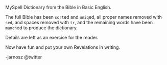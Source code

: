 MySpell Dictionary from the Bible in Basic English.

The full Bible has been `sort`ed and `uniq`ed, all proper names removed with `sed`, and spaces removed with `tr`, and the remaining words have been `munch`ed to produce the dictionary.

Details are left as an exercise for the reader.

Now have fun and put your own Revelations in writing.

-jarnosz @twitter
